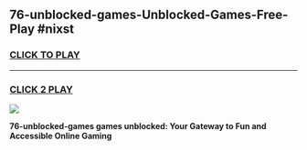 
## 76-unblocked-games-Unblocked-Games-Free-Play #nixst
<h3>
<a href="https://us.freeplayer.one?title=76-unblocked-games&ref=9M">CLICK TO PLAY</a></h3>
<hr>

<h3>
<a href="https://us.freeplayer.one?title=76-unblocked-games&ref=9M">CLICK 2 PLAY</a>
  
</h3>

<a href="https://us.freeplayer.one?title=76-unblocked-games&ref=9M"><img src="https://clearcache.store/games.png"></a>


**76-unblocked-games games unblocked: Your Gateway to Fun and Accessible Online Gaming**
